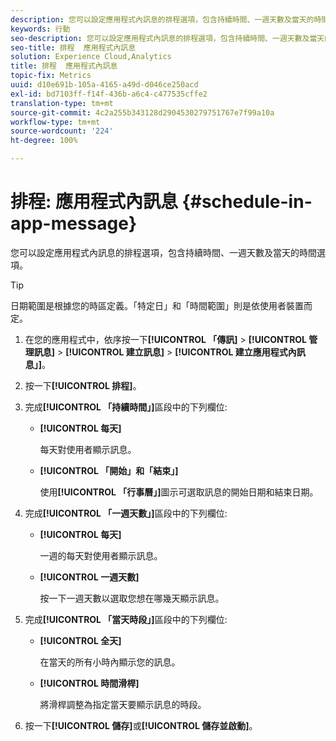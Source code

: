 ```yaml
---
description: 您可以設定應用程式內訊息的排程選項，包含持續時間、一週天數及當天的時間選項。
keywords: 行動
seo-description: 您可以設定應用程式內訊息的排程選項，包含持續時間、一週天數及當天的時間選項。
seo-title: 排程  應用程式內訊息
solution: Experience Cloud,Analytics
title: 排程  應用程式內訊息
topic-fix: Metrics
uuid: d10e691b-105a-4165-a49d-d046ce250acd
exl-id: bd7103ff-f14f-436b-a6c4-c477535cffe2
translation-type: tm+mt
source-git-commit: 4c2a255b343128d2904530279751767e7f99a10a
workflow-type: tm+mt
source-wordcount: '224'
ht-degree: 100%

---
```


# 排程: 應用程式內訊息 {#schedule-in-app-message}

您可以設定應用程式內訊息的排程選項，包含持續時間、一週天數及當天的時間選項。

>[!TIP]
>
>日期範圍是根據您的時區定義。「特定日」和「時間範圍」則是依使用者裝置而定。

1. 在您的應用程式中，依序按一下&#x200B;**[!UICONTROL 「傳訊]** > **[!UICONTROL 管理訊息]** > **[!UICONTROL 建立訊息]** > **[!UICONTROL 建立應用程式內訊息」]**。
1. 按一下&#x200B;**[!UICONTROL 排程]**。
1. 完成&#x200B;**[!UICONTROL 「持續時間」]**&#x200B;區段中的下列欄位:

   * **[!UICONTROL 每天]**

      每天對使用者顯示訊息。

   * **[!UICONTROL 「開始」和「結束」]**

      使用&#x200B;**[!UICONTROL 「行事曆」]**&#x200B;圖示可選取訊息的開始日期和結束日期。

1. 完成&#x200B;**[!UICONTROL 「一週天數」]**&#x200B;區段中的下列欄位:

   * **[!UICONTROL 每天]**

      一週的每天對使用者顯示訊息。

   * **[!UICONTROL 一週天數]**

      按一下一週天數以選取您想在哪幾天顯示訊息。

1. 完成&#x200B;**[!UICONTROL 「當天時段」]**&#x200B;區段中的下列欄位:

   * **[!UICONTROL 全天]**

      在當天的所有小時內顯示您的訊息。

   * **[!UICONTROL 時間滑桿]**

      將滑桿調整為指定當天要顯示訊息的時段。

1. 按一下&#x200B;**[!UICONTROL 儲存]**&#x200B;或&#x200B;**[!UICONTROL 儲存並啟動]**。
